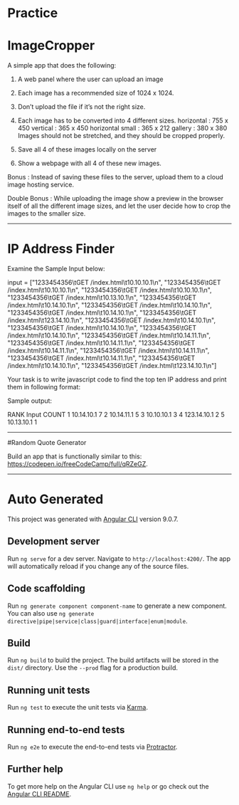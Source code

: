 # Practice

# ImageCropper

A simple app that does the following:

1) A web panel where the user can upload an image
2) Each image has a recommended size of 1024 x 1024.
3) Don’t upload the file if it’s not the right size.
4) Each image has to be converted into 4 different sizes. 
horizontal : 755 x 450
vertical : 365 x 450
horizontal small : 365 x 212
gallery : 380 x 380
Images should not be stretched, and they should be cropped properly. 

5) Save all 4 of these images locally on the server
6) Show a webpage with all 4 of these new images.

Bonus : Instead of saving these files to the server, upload them to a
cloud image hosting service.

Double Bonus : While uploading the image show a preview in the
browser itself of all the different image sizes, and let the user
decide how to crop the images to the smaller size.

---------------------------------------------------------------------------

# IP Address Finder

Examine the Sample Input below:

input = ["1233454356\tGET /index.html\t10.10.10.1\n",
"1233454356\tGET /index.html\t10.10.10.1\n",
"1233454356\tGET /index.html\t10.10.10.1\n",
"1233454356\tGET /index.html\t10.13.10.1\n",
"1233454356\tGET /index.html\t10.14.10.1\n",
"1233454356\tGET /index.html\t10.14.10.1\n",
"1233454356\tGET /index.html\t10.14.10.1\n",
"1233454356\tGET /index.html\t123.14.10.1\n",
"1233454356\tGET /index.html\t10.14.10.1\n",
"1233454356\tGET /index.html\t10.14.10.1\n",
"1233454356\tGET /index.html\t10.14.10.1\n",
"1233454356\tGET /index.html\t10.14.11.1\n",
"1233454356\tGET /index.html\t10.14.11.1\n",
"1233454356\tGET /index.html\t10.14.11.1\n",
"1233454356\tGET /index.html\t10.14.11.1\n",
"1233454356\tGET /index.html\t10.14.11.1\n",
"1233454356\tGET /index.html\t10.14.10.1\n",
"1233454356\tGET /index.html\t123.14.10.1\n"]

Your task is to write javascript code to find the top ten IP address and print them in following format:

Sample output:

RANK    Input               COUNT
1       10.14.10.1          7
2       10.14.11.1          5
3       10.10.10.1          3
4       123.14.10.1         2
5       10.13.10.1          1

---------------------------------------------------------------------------

#Random Quote Generator

Build an app that is functionally similar to this: https://codepen.io/freeCodeCamp/full/qRZeGZ.

---------------------------------------------------------------------------

# Auto Generated

This project was generated with [Angular CLI](https://github.com/angular/angular-cli) version 9.0.7.

## Development server

Run `ng serve` for a dev server. Navigate to `http://localhost:4200/`. The app will automatically reload if you change any of the source files.

## Code scaffolding

Run `ng generate component component-name` to generate a new component. You can also use `ng generate directive|pipe|service|class|guard|interface|enum|module`.

## Build

Run `ng build` to build the project. The build artifacts will be stored in the `dist/` directory. Use the `--prod` flag for a production build.

## Running unit tests

Run `ng test` to execute the unit tests via [Karma](https://karma-runner.github.io).

## Running end-to-end tests

Run `ng e2e` to execute the end-to-end tests via [Protractor](http://www.protractortest.org/).

## Further help

To get more help on the Angular CLI use `ng help` or go check out the [Angular CLI README](https://github.com/angular/angular-cli/blob/master/README.md).
